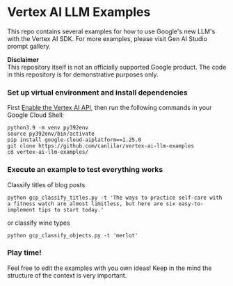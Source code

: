 # Vertex AI LLM Examples
This repo contains several examples for how to use Google's new LLM's with the Vertex AI SDK. For more examples, please visit Gen AI Studio prompt gallery. 

**Disclaimer** <br>
This repository itself is not an officially supported Google product. The code in this repository is for demonstrative purposes only.

### Set up virtual environment and install dependencies
First [Enable the Vertex AI API](https://console.cloud.google.com/flows/enableapi?apiid=aiplatform.googleapis.com&_ga=2.211996500.178311028.1684004158-257622063.1667412811), then run the following commands in your Google Cloud Shell:
```
python3.9 -m venv py392env
source py392env/bin/activate
pip install google-cloud-aiplatform==1.25.0
git clone https://github.com/canlilar/vertex-ai-llm-examples
cd vertex-ai-llm-examples/
```

### Execute an example to test everything works
Classify titles of blog posts
```
python gcp_classify_titles.py -t 'The ways to practice self-care with a fitness watch are almost limitless, but here are six easy-to-implement tips to start today.'
```
or classify wine types
```
python gcp_classify_objects.py -t 'merlot'
```

### Play time!
Feel free to edit the examples with you own ideas! Keep in the mind the structure of the context is very important. 
